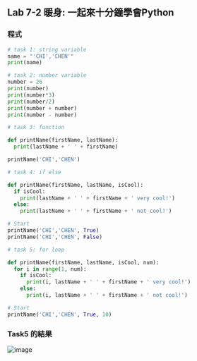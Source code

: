 ## Lab 7-2 暖身: 一起來十分鐘學會Python

### 程式
````python
# task 1: string variable
name = "'CHI','CHEN'"
print(name)

# task 2: number variable
number = 26
print(number)
print(number*3)
print(number/2)
print(number + number)
print(number - number)

# task 3: function

def printName(firstName, lastName):
  print(lastName + ' ' + firstName)

printName('CHI','CHEN')

# task 4: if else

def printName(firstName, lastName, isCool):
  if isCool:
    print(lastName + ' ' + firstName + ' very cool!')
  else:
    print(lastName + ' ' + firstName + ' not cool!')

# Start
printName('CHI','CHEN', True)
printName('CHI','CHEN', False)

# task 5: for loop

def printName(firstName, lastName, isCool, num):
  for i in range(1, num):
    if isCool:
      print(i, lastName + ' ' + firstName + ' very cool!')
    else:
      print(i, lastName + ' ' + firstName + ' not cool!')

# Start
printName('CHI','CHEN', True, 10)


````
### Task5 的結果
![image](https://user-images.githubusercontent.com/89329121/142748707-33ec20cd-ca44-4ec4-ad50-909e3f85f84c.png)
